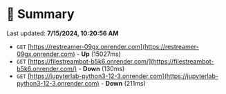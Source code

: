 # 📖 Summary
Last updated: **7/15/2024, 10:20:56 AM**

- `GET` [https://restreamer-09gx.onrender.com](https://restreamer-09gx.onrender.com) - **Up** (15027ms)
- `GET` [https://filestreambot-b5k6.onrender.com/](https://filestreambot-b5k6.onrender.com/) - **Down** (130ms)
- `GET` [https://jupyterlab-python3-12-3.onrender.com](https://jupyterlab-python3-12-3.onrender.com) - **Down** (211ms)
